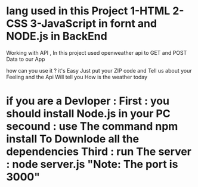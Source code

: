 lang used in this Project
1-HTML
2-CSS
3-JavaScript in fornt and NODE.js in BackEnd
============================================
Working with API , In this project used openweather api to GET and POST Data to our App

how can you use it ?
it's Easy Just put your ZIP code and Tell us about your Feeling and the Api Will tell you How is the weather today

if you are a Devloper :
First : you should install Node.js in your PC
secound : use The command npm install To Downlode all the dependencies
Third : run The server : node server.js "Note: The port is 3000"
=====================================
